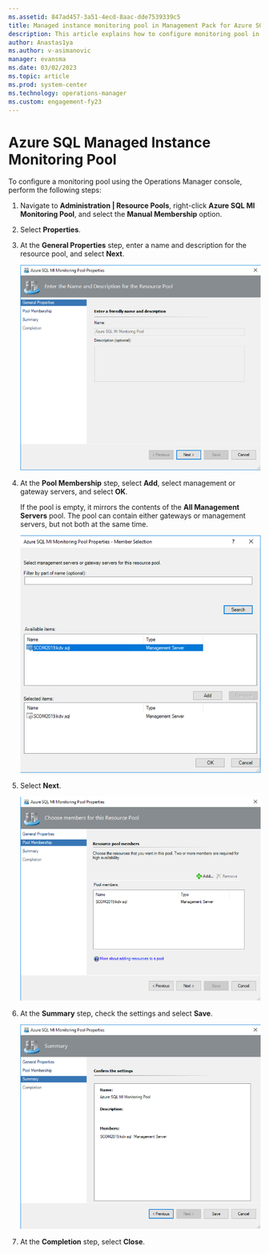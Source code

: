 ```yaml
---
ms.assetid: 847ad457-3a51-4ecd-8aac-dde7539339c5
title: Managed instance monitoring pool in Management Pack for Azure SQL Managed Instance
description: This article explains how to configure monitoring pool in Management Pack for Azure SQL Managed Instance
author: Anastas1ya
ms.author: v-asimanovic
manager: evansma
ms.date: 03/02/2023
ms.topic: article
ms.prod: system-center
ms.technology: operations-manager
ms.custom: engagement-fy23
---
```


# Azure SQL Managed Instance Monitoring Pool

To configure a monitoring pool using the Operations Manager console, perform the following steps:

1. Navigate to **Administration | Resource Pools**, right-click **Azure SQL MI Monitoring Pool**, and select the **Manual Membership** option.

2. Select **Properties**.

3. At the **General Properties** step, enter a name and description for the resource pool, and select **Next**.

    ![Screenshot showing the Configure general properties.](./media/managed-instance-management-pack/resource-pool-name-and-description.png)

4. At the **Pool Membership** step, select **Add**, select management or gateway servers, and select **OK**.

    If the pool is empty, it mirrors the contents of the **All Management Servers** pool. The pool can contain either gateways or management servers, but not both at the same time.

    ![Screenshot showing Configure pool membership.](./media/managed-instance-management-pack/selecting-servers.png)

5. Select **Next**.

    ![Screenshot showing the Review added members.](./media/managed-instance-management-pack/resource-and-members.png)

6. At the **Summary** step, check the settings and select **Save**.

    ![Screenshot showing the Review summary information.](./media/managed-instance-management-pack/summary-pool.png)

7. At the **Completion** step, select **Close**.
